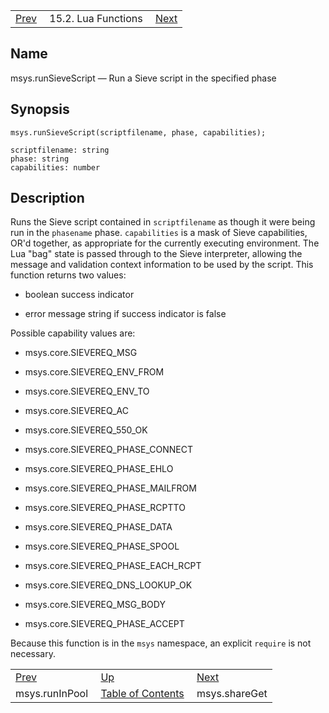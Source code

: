 |     |     |     |
| --- | --- | --- |
| [Prev](lua.ref.msys.runinpool)  | 15.2. Lua Functions |  [Next](lua.ref.msys.shareGet.php) |

<a name="lua.ref.msys.runSieveScript"></a>
## Name

msys.runSieveScript — Run a Sieve script in the specified phase

<a name="idp24701104"></a>
## Synopsis

`msys.runSieveScript(scriptfilename, phase, capabilities);`

```
scriptfilename: string
phase: string
capabilities: number
```
<a name="idp24703872"></a>
## Description

Runs the Sieve script contained in `scriptfilename` as though it were being run in the `phasename` phase. `capabilities` is a mask of Sieve capabilities, OR'd together, as appropriate for the currently executing environment. The Lua "bag" state is passed through to the Sieve interpreter, allowing the message and validation context information to be used by the script. This function returns two values:

*   boolean success indicator

*   error message string if success indicator is false

Possible capability values are:

*   msys.core.SIEVEREQ_MSG

*   msys.core.SIEVEREQ_ENV_FROM

*   msys.core.SIEVEREQ_ENV_TO

*   msys.core.SIEVEREQ_AC

*   msys.core.SIEVEREQ_550_OK

*   msys.core.SIEVEREQ_PHASE_CONNECT

*   msys.core.SIEVEREQ_PHASE_EHLO

*   msys.core.SIEVEREQ_PHASE_MAILFROM

*   msys.core.SIEVEREQ_PHASE_RCPTTO

*   msys.core.SIEVEREQ_PHASE_DATA

*   msys.core.SIEVEREQ_PHASE_SPOOL

*   msys.core.SIEVEREQ_PHASE_EACH_RCPT

*   msys.core.SIEVEREQ_DNS_LOOKUP_OK

*   msys.core.SIEVEREQ_MSG_BODY

*   msys.core.SIEVEREQ_PHASE_ACCEPT

Because this function is in the `msys` namespace, an explicit `require` is not necessary.

|     |     |     |
| --- | --- | --- |
| [Prev](lua.ref.msys.runinpool)  | [Up](lua.function.details.php) |  [Next](lua.ref.msys.shareGet.php) |
| msys.runInPool  | [Table of Contents](index) |  msys.shareGet |
